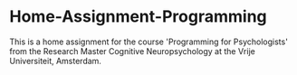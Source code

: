# Home-Assignment-Programming
This is a home assignment for the course 'Programming for Psychologists' from the Research Master Cognitive Neuropsychology at the Vrije Universiteit, Amsterdam.
